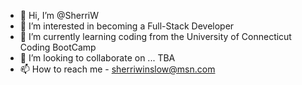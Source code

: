 - 👋 Hi, I’m @SherriW
- 👀 I’m interested in becoming a Full-Stack Developer
- 🌱 I’m currently learning coding from the University of Connecticut Coding BootCamp
- 💞️ I’m looking to collaborate on ... TBA
- 📫 How to reach me - sherriwinslow@msn.com

<!---
SherriW/SherriW is a ✨ special ✨ repository because its `README.md` (this file) appears on your GitHub profile.
You can click the Preview link to take a look at your changes.
--->

